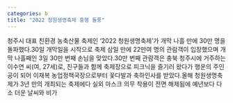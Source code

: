 ```yaml
---
categories: b
title: "2022 청원생명축제 흥행 돌풍"
---
```

청주시 대표 친환경 농축산물 축제인 ‘2022 청원생명축제’가 개막 나흘 만에 30만 명을 돌파했다.30일 개막일을 시작으로 축제 삼일 만에 22만여 명의 관람객이 입장했으며 개막 나흘째인 3일 30만 번째 손님을 맞았다.30만 번째 관람객은 충북 청주시에 거주하는 이수연 씨(여, 27세)로, 친구들과 함께 축제장으로 피크닉을 즐기러 왔다가 행운의 주인공이 되어 이재복 농업정책국장으로부터 꽃다발과 축하인사를 받았다.올해 청원생명축제가 3년 만의 개최되는 축제에다 실외 마스크 의무 착용이 전면 해제됨에 예년보다 다소 더운 날씨와 비가